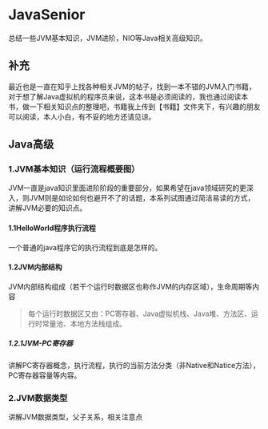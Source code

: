 # JavaSenior
总结一些JVM基本知识，JVM进阶，NIO等Java相关高级知识。

## 补充
最近也是一直在知乎上找各种相关JVM的帖子，找到一本不错的JVM入门书籍，对于想了解Java虚拟机的程序员来说，这本书是必须阅读的，我也通过阅读本书，做一下相关知识点的整理吧，书籍我上传到【书籍】文件夹下，有兴趣的朋友可以阅读，本人小白，有不妥的地方还请见谅。

## Java高级
### 1.JVM基本知识（运行流程概要图）
JVM一直是java知识里面进阶阶段的重要部分，如果希望在java领域研究的更深入，则JVM则是如论如何也避开不了的话题，本系列试图通过简洁易读的方式，讲解JVM必要的知识点。

#### 1.1HelloWorld程序执行流程
一个普通的java程序它的执行流程到底是怎样的。

#### 1.2JVM内部结构
JVM内部结构组成（若干个运行时数据区也称作JVM的内存区域），生命周期等内容
>每个运行时数据区又由：PC寄存器、Java虚拟机栈、Java堆、方法区、运行时常量池、本地方法栈组成。

##### 1.2.1JVM-PC寄存器
讲解PC寄存器概念，执行流程，执行的当前方法分类（非Native和Natice方法），PC寄存器容量等内容。

### 2.JVM数据类型
讲解JVM数据类型，父子关系，相关注意点
